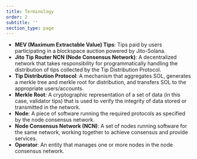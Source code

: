 ```yaml
---
title: Terminology
order: 2
subtitle: ''
section_type: page
---
```


- **MEV (Maximum Extractable Value) Tips**: Tips paid by users participating in a blockspace auction powered by Jito-Solana.
- **Jito Tip Router NCN (Node Consensus Network)**: A decentralized network that takes responsibility for programmatically handling the distribution of tips collected by the Tip Distribution Protocol.
- **Tip Distribution Protocol**: A mechanism that aggregates SOL, generates a merkle tree and merkle root for distribution, and transfers SOL to the appropriate users/accounts.
- **Merkle Root**: A cryptographic representation of a set of data (in this case, validator tips) that is used to verify the integrity of data stored or transmitted in the network.
- **Node**: A piece of software running the required protocols as specified by the node consensus network.
- **Node Consensus Network (NCN)**: A set of nodes running software for the same network, working together to achieve
  consensus and provide services.
- **Operator**: An entity that manages one or more nodes in the node consensus network.

